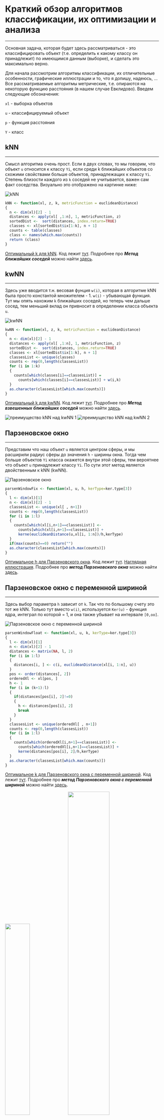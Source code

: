 # Краткий обзор алгоритмов классификации, их оптимизации и анализа
___
Основная задача, которая будет здесь рассматриваться - это классифицировать объект (т.е. определить к какому классу он принадлежит) по имеющимся данным (выборке), и сделать это максимально верно.

Для начала рассмотрим алгоритмы классификации, их отличительные особенности, графические иллюстрации и то, что я допишу, надеюсь, ...
Все рассматриваемые алгоритмы метрические, т.е. опираются на некоторую функцию расстояния (в нашем случае Евклидово). Введем следующие обозначения:

 `xl` - выборка объектов 
 
 `u` - классифицируемый объект
 
 `p` - функция расстояния
 
 `Y` - класс
 
## kNN
___
Смысл алгоритма очень прост. Если в двух словах, то мы говорим, что объект `u` относится к классу `Yi`, если среди k ближайших объектов со схожими свойствами больше объектов, принадлежащих к классу `Yi`. Степень близости каждого из `k` соседей не учитывается, важен сам факт соседства. Визуально это отображено на картинке ниже:

![kNN](images/kNN.png)

```R
kNN <- function(xl, z, k, metricFunction = euclideanDistance)
{
  n <- dim(xl)[2] - 1
  distances <- apply(xl[ ,1:n], 1, metricFunction, z) 
  sortedDist <-  sort(distances, index.return=TRUE)
  classes <- xl[sortedDist$ix[1:k], n + 1]
  counts <- table(classes)
  class <- names(which.max(counts))
  return (class)
}
```

[Оптимальный k для kNN](images/kNN_kOpt.png).
Код лежит [тут](sourses/kNN.R).
Подробнее про **_Метод ближайших соседей_** можно найти [здесь](www.machinelearning.ru/wiki/index.php?title=Метод_ближайшего_соседа).

## kwNN
___
Здесь уже вводится т.н. весовая фунция `w(i)`, которая в алгоритме kNN была просто константой множителем - 1. `w(i)` - убывающая функция. Тут мы опять нахожим `k` ближайших соседей, но теперь чем дальше сосед, тем меньший вклад он привносит в определении класса объекта `u`.

![kwNN](images/kwNN.png)

```R
kwNN <- function(xl, z, k, metricFunction = euclideanDistance)
{
  n <- dim(xl)[2] - 1
  distances <- apply(xl[ ,1:n], 1, metricFunction, z) 
  sortedDist <-  sort(distances, index.return=TRUE)
  classes <- xl[sortedDist$ix[1:k], n + 1]
  classesList <- unique(classes)
  counts <- rep(0,length(classesList))
  for (i in 1:k)
  {
    counts[which(classes[i]==classesList)] =
      counts[which(classes[i]==classesList)] + w(i,k)
  }
  as.character(classesList[which.max(counts)])
}
```

[Оптимальный k для kwNN](images/kwNN_kOpt.png).
Код лежит [тут](sourses/kwNN.R).
Подробнее про **_Метод взвешенных ближайших соседей_** можно найти [здесь](http://www.machinelearning.ru/wiki/index.php?title=Метод_k_взвешенных_ближайших_соседей_(пример)).

![преимущество kNN над kwNN 1](images/kNN_k11.png) ![преимущество kNN над kwNN 2](images/kwNN_k11.png)

## Парзеновское окно
___
Представим что наш объект `u` является центром сферы, и мы расширили радиус сферы до значения `h` - ширины окна. Тогда чем больше объектов `Yi` класса окажется внутри этой сферы, тем вероятнее что объект `u` принадлежит классу `Yi`. По сути этот метод является двойственным к kNN (kwNN).

![Парзеновское окно](images/parsenWindowFix.png)

```R
parsenWindowFix <- function(xl, u, h, kerType=ker.type[3])
{
  l <- dim(xl)[1]
  n <- dim(xl)[2] - 1
  classesList <- unique(xl[ , n+1])
  counts <- rep(0,length(classesList))
  for (i in 1:l)
  {
    counts[which(xl[i,n+1]==classesList)] <-
      counts[which(xl[i,n+1]==classesList)] +
      kerne(euclideanDistance(u,xl[i, 1:n])/h,kerType)
  }
  if(max(counts)==0) return("")
  as.character(classesList[which.max(counts)])
}
```

[Оптимальное h для Парзеновского окна](images/parsenWindowFix_hOpt.png).
Код лежит [тут](sourses/parsenWindowFix.R).
[Наглядная иллюстрация](images/pasrenwindowexample.png).
Подробнее про **_метод Парзеновского окна_** можно найти [здесь](www.machinelearning.ru/wiki/index.php?title=Метод_парзеновского_окна).

## Парзеновское окно с переменной шириной
___
Здесь выбор параметра `h` зависит от `k`. Так что по большому счету это тот же kNN. Только тут вместо `w(i)`, используется `Ker(u)` - функция ядра, интеграл по которой = 1, и она также убывает на интервале `[0,oo]`.

![Парзеновское окно с переменной шириной](images/parsenWindowFloat.png)

```R
parsenWindowFloat <- function(xl, u, k, kerType=ker.type[3])
{
  l <- dim(xl)[1]
  n <- dim(xl)[2] - 1
  distances <- matrix(NA, l, 2)
  for (i in 1:l)
  {
    distances[i, ] <- c(i, euclideanDistance(xl[i, 1:n], u))
  }
  pos <- order(distances[, 2])
  orderedXl <- xl[pos, ]
  h <- 1
  for (i in (k+1):l)
  {
    if(distances[pos[i], 2]!=0)
    {
      h <- distances[pos[i], 2]
      break
    }
  }
  classesList <- unique(orderedXl[ , n+1])
  counts <- rep(0,length(classesList))
  for (i in 1:l)
  {
    counts[which(orderedXl[i,n+1]==classesList)] <-
      counts[which(orderedXl[i,n+1]==classesList)] +
      kerne(distances[pos[i], 2]/h,kerType)
  }
  as.character(classesList[which.max(counts)])
}
```

[Оптимальное k для Парзеновского окна с переменной шириной](https://github.com/naemnamenmea/SMCS/blob/master/images/parsenWindowFloat_kOpt.png).
Код лежит [тут](sourses/parsenWindowFloat.R).
Подробнее про **_метод Парзеновского окна с переменной шириной_** можно найти [здесь](machinelearning.ru/wiki/index.php?title=Метод_Парзеновского_окна_(пример)).

<img src="images/PWFix_gaussian.png" width=40%/> <img src="images/PWFix_triangle.png" width=52%/> 

## Метод потенциальных функций
___
Тут тоже все несложно. Мы проводим аналогию с физическими частицами (они имеют заряд и радиус действия этого заряда) и полагаем что каждый объект выборки `xl` имеет некий потенциал (заряд) и расстояние его действия. Каждый `i`-ый объект вносит в долю своего класса значение, которое равно `потенциал * ( степень действия/расстояние до объекта u )`.

![Метод ПФ](images/potential.png)

```R
potentialFunc <- function(xl, x, h, gammaV){
  distances <- c()
  wght_to_class <- c()
  for(i in 1:nrow(xl)){
    distances[i] <- euclideanDistance(xl[i , 1:length(xl) - 1] , x)
    wght_to_class[i] <- kerne(distances[i] / h[i], ker.type[7]) * gammaV[i]  
  }
  
  potentional_wght <- data.frame(p_class <- xl$Species, wght_to_class)
  wght_max <- c( sum_setosa <- sum(potentional_wght[potentional_wght$p_class == "setosa" , 2]),
                 sum_versicolor <- sum(potentional_wght[potentional_wght$p_class == "versicolor" , 2]),
                 sum_virginica <- sum(potentional_wght[potentional_wght$p_class == "virginica" , 2]) )
  if(sum(wght_max) == 0){
    
    res <- ""
  }else{
    res <- levels(xl$Species)[match(max(wght_max), wght_max)]
  }
  return(res)
}

getBestGamma <- function(xl, h, gammaV, eps){
  i <- 1
  while(loo_potential(xl, h, gammaV) > eps){
    cur_point <- c(xl[i, 1], xl[i, 2])
    el_class <- xl[i , 3]
    el_check <- potentialFunc(xl, cur_point, h, gammaV)  
    if(el_class != el_check){
      gammaV[i] <-  gammaV[i] + 1
    }
    i <- i + 1
    
  }
  return(gammaV) 
}
```

Код лежит [тут](sourses/potential.R).
Подробнее про **_метод потенциальных функций_** можно найти [здесь](www.machinelearning.ru/wiki/index.php?title=Метод_потенциальных_функций).

Полезно ознакомиться с таблицей ниже...

| Алгоритм                     | Оптимальный параметр |  LOO  |
| ---------------------------- |:--------------------:|:------:
| kNN                          | k = 6                |0.0(3) |
| kwNN                         | k = 4                |0.04   |
| Парзеновское окно (h=const)  | h = 1                |0.04   |
| Парзеновское окно h(k)       | h = 32               |0.0(3) |
| Потенциальные функции        | h = 1; g = 1         |0.05(3)|


### Сравнение алгоритмов:
![сравнение алгоритмов](/images/comparison.png)

## Margin (отступы)
___
Грубо говоря `Margin =` степень близости объекта `u` до своего класса `-` степень близости до ближайшего НЕ своего класса.
Посчитаем отступы всех элементов выборки `xl`, расположим объекты в порядке возрастания отступов и построим их график:

![margin](../general/images/margin.png)
Код лежит [тут](../general/sourses/Margin.R).
Подробнее про **_Отступы_** и их применение можно найти [здесь](ru.learnmachinelearning.wikia.com/wiki/Отступ_(для_классификатора)).

## STOLP
___
Этот метод (оптимизационный) позволяет сократить выборку `xl` выбросив из нее шумовые, неинформативные объекты, используя какой-то определенный алгоритм, например, `kNN` и функцию отступов `Margin`. Думаю не нужно объяснять почему он так хорош...

![STOLP](../general/images/STOLP.png)

```R
STOLP <- function(xl, delta, eps, metricFunction = euclideanDistance)
{
  n <- dim(xl)[2]-1 #кол-во признаков
  l <- dim(xl)[1] #кол-во объектов выборки
  classesList <- unique(xl[ ,n+1]) #список уникальных классов
  len <- length(classesList)
  vvz <- NULL #каждому классу ставится в соответствие номер
  for(i in 1:len) { vvz[classesList[i]] <- i }
  mar <- rep(NA,len) #список отступов для элементов выборки
  j <- 0
  for(i in 1:l) #отсеиваем выбросы
  {
    if(Margin(xl,i)>=delta)
    {
      j <- j+1
      xl[j, ] <- xl[i, ]
    }
  }
  l <- j
  for(i in 1:l)
  {
    tmp <- Margin(xl[1:l, ],i)
    tmp2 <- vvz[xl[i,n+1]] #номер класса i-го объекта выборки
    #перенумеровываем выборку так, что
    #первые len эл. выборки имеют макс. отступы для каждого класса
    if(is.na(mar[tmp2]) | mar[tmp2]<tmp) #если уже был рассмотрен хотя бы 1 объект
    {#класса с номером tmp2, то...
      #ищем объект с максимальным отступом для этого класса
        mar[tmp2] <- tmp #новый макс. отступ для tmp2 класса
        tmp <- xl[tmp2, ]
        xl[tmp2, ] <- xl[i, ]
        xl[i, ] <- tmp
    }
  }
  delta <- 0
  while(len!=l)
  {
    j <- 0
    mistakeObj <- NA
    for(i in (len+1):l)
    {
      if(kNN(xl[1:len, ],xl[i,1:n],6)!=xl[i,n+1])
      {
        j <- j+1
        mistakeObj[j] <- i
      }
    }
    if(j<eps) break
    mar <- rep(NA,length(classesList))
    index <- rep(NA,length(classesList))
    for(i in mistakeObj)
    {
      tmp3 <- xl[1:len, ]
      tmp3[len+1, ] <- xl[i, ]
      tmp <- Margin(tmp3[1:(len+1), ],len+1)
      tmp2 <- vvz[xl[i,n+1]]
      if(tmp<delta)
      {
        if(is.na(mar[tmp2]) | mar[tmp2]>tmp)
        {
          mar[tmp2] <- tmp
          index[tmp2] <- i
        }
      }
    }
    if(all(is.na(index))) { delta <- delta+1 }
    else { delta <- 0 }
    for(i in index)
    {
      if(!is.na(i))
      {
        len <- len+1
        tmp <- xl[len, ]
        xl[len, ] <- xl[i, ]
        xl[i, ] <- tmp
      }
    }
  }
  xl[1:len, ]
}
```

Код лежит [тут](../general/sourses/STOLP.R).
Подробнее про алгоритм **_STOLP_** можно найти [здесь](http://www.machinelearning.ru/wiki/index.php?title=Машинное_обучение_(курс_лекций%2C_К.В.Воронцов)).
[loo for kNN before STOLP](../general/images/loo_for_kNN_before_STOLP.png)
[loo for kNN after STOLP](../general/images/loo_for_kNN_after_STOLP.png)